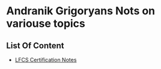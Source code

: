 # Andranik Grigoryans Nots on variouse topics

## List Of Content 
- [LFCS Certification Notes](./Linux/LFCS.md)